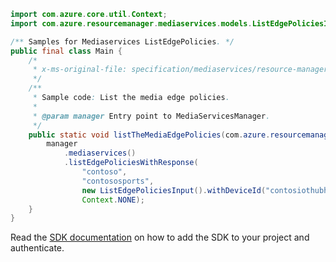```java
import com.azure.core.util.Context;
import com.azure.resourcemanager.mediaservices.models.ListEdgePoliciesInput;

/** Samples for Mediaservices ListEdgePolicies. */
public final class Main {
    /*
     * x-ms-original-file: specification/mediaservices/resource-manager/Microsoft.Media/stable/2021-06-01/examples/accounts-list-media-edge-policies.json
     */
    /**
     * Sample code: List the media edge policies.
     *
     * @param manager Entry point to MediaServicesManager.
     */
    public static void listTheMediaEdgePolicies(com.azure.resourcemanager.mediaservices.MediaServicesManager manager) {
        manager
            .mediaservices()
            .listEdgePoliciesWithResponse(
                "contoso",
                "contososports",
                new ListEdgePoliciesInput().withDeviceId("contosiothubhost_contosoiotdevice"),
                Context.NONE);
    }
}
```

Read the [SDK documentation](https://github.com/Azure/azure-sdk-for-java/blob/azure-resourcemanager-mediaservices_2.0.0/sdk/mediaservices/azure-resourcemanager-mediaservices/README.md) on how to add the SDK to your project and authenticate.
